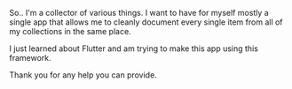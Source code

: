 So.. I'm a collector of various things. I want to have for 
myself mostly a single app that allows me to cleanly document 
every single item from all of my collections in the same place.

I just learned about Flutter and am trying to make this app using this framework.

Thank you for any help you can provide.